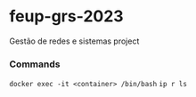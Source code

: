 # feup-grs-2023
Gestão de redes e sistemas project 

### Commands
`docker exec -it <container> /bin/bash`
`ip r ls`
